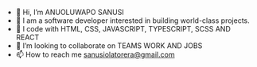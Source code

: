 - 👋 Hi, I’m ANUOLUWAPO SANUSI
- 👀 I am a software developer interested in building world-class projects.
- 🌱 I code with HTML, CSS, JAVASCRIPT, TYPESCRIPT, SCSS AND REACT  
- 💞️ I’m looking to collaborate on TEAMS WORK AND JOBS
- 📫 How to reach me sanusiolatorera@gmail.com

<!---
olatorera/olatorera is a ✨ special ✨ repository because its `README.md` (this file) appears on your GitHub profile.
You can click the Preview link to take a look at your changes.
--->
